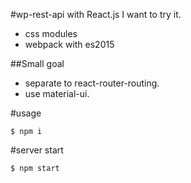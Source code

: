 #wp-rest-api with React.js
I want to try it.
- css modules
- webpack with es2015

##Small goal
- separate to react-router-routing.
- use material-ui.

#usage
```
$ npm i
```

#server start
```
$ npm start
```

